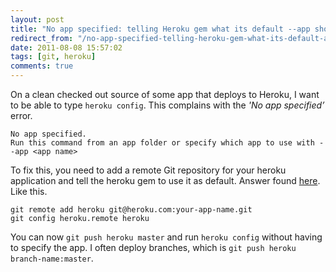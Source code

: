 ```yaml
---
layout: post
title: "No app specified: telling Heroku gem what its default --app should be"
redirect_from: "/no-app-specified-telling-heroku-gem-what-its-default-app-should-be/"
date: 2011-08-08 15:57:02
tags: [git, heroku]
comments: true
---
```

On a clean checked out source of some app that deploys to Heroku, I want to be able to type `heroku config`. This complains with  the _'No app specified’_ error.

```
No app specified.
Run this command from an app folder or specify which app to use with --app <app name>
```

To fix this, you need to add a remote Git repository for your heroku application and tell the heroku gem to use it as default. Answer found [here](http://groups.google.com/group/heroku/browse_thread/thread/4fc0cc1caa366bfe). Like this.

```
git remote add heroku git@heroku.com:your-app-name.git
git config heroku.remote heroku
```

You can now `git push heroku master` and run `heroku config` without having to specify the app. I often deploy branches, which is `git push heroku branch-name:master`.


